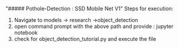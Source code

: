 "##### Pothole-Detection : SSD Mobile Net V1" 
Steps for execution:
1. Navigate to models -> research ->object_detection
2. open command prompt with the above path and provide : jupyter notebook
3. check for object_detection_tutorial.py and execute the file
